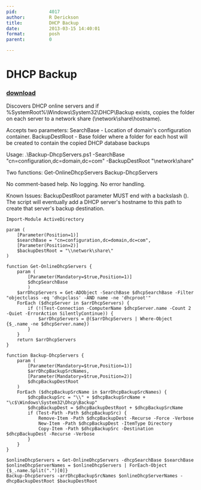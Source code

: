 ```yaml
---
pid:            4017
author:         R Derickson
title:          DHCP Backup
date:           2013-03-15 14:40:01
format:         posh
parent:         0

---
```


# DHCP Backup

### [download](//scripts/4017.ps1)

Discovers DHCP online servers and if %SystemRoot%\Windows\System32\DHCP\Backup exists, copies the folder on each server to a network share (\\network\share\hostname).

Accepts two parameters:
SearchBase - Location of domain's configuration container.
BackupDestRoot - Base folder where a folder for each host will be created to contain the copied DHCP database backups

Usage:
.\Backup-DhcpServers.ps1 -SearchBase "cn=configuration,dc=domain,dc=com" -BackupDestRoot "\\network\share\"

Two functions:
Get-OnlineDhcpServers
Backup-DhcpServers

No comment-based help.
No logging.
No error handling.

Known Issues:
BackupDestRoot parameter MUST end with a backslash (\). The script will eventually add a DHCP server's hostname to this path to create that server's backup destination.

```posh
Import-Module ActiveDirectory

param (
    [Parameter(Position=1)]
    $searchBase = "cn=configuration,dc=domain,dc=com",
    [Parameter(Position=2)]
    $backupDestRoot = "\\network\share\"
)

function Get-OnlineDhcpServers {
    param (
        [Parameter(Mandatory=$true,Position=1)]
        $dhcpSearchBase
        )
    $arrDhcpServers = Get-ADObject -SearchBase $dhcpSearchBase -Filter "objectclass -eq 'dhcpclass' -AND name -ne 'dhcproot'"
    ForEach ($dhcpServer in $arrDhcpServers) {
        if (!(Test-Connection -ComputerName $dhcpServer.name -Count 2 -Quiet -ErrorAction SilentlyContinue)) {
            $arrDhcpServers = @($arrDhcpServers | Where-Object {$_.name -ne $dhcpServer.name})
        }
    }
    return $arrDhcpServers
}

function Backup-DhcpServers {
    param (
        [Parameter(Mandatory=$true,Position=1)]
        $arrDhcpBackupSrcNames,
        [Parameter(Mandatory=$true,Position=2)]
        $dhcpBackupDestRoot
    )
    ForEach ($dhcpBackupSrcName in $arrDhcpBackupSrcNames) {
        $dhcpBackupSrc = "\\" + $dhcpBackupSrcName + "\c$\Windows\System32\Dhcp\Backup"
        $dhcpBackupDest = $dhcpBackupDestRoot + $dhcpBackupSrcName
        if (Test-Path -Path $dhcpBackupSrc) {
            Remove-Item -Path $dhcpBackupDest -Recurse -Force -Verbose
            New-Item -Path $dhcpBackupDest -ItemType Directory
            Copy-Item -Path $dhcpBackupSrc -Destination $dhcpBackupDest -Recurse -Verbose
        }
    }
}

$onlineDhcpServers = Get-OnlineDhcpServers -dhcpSearchBase $searchBase
$onlineDhcpServerNames = $onlineDhcpServers | ForEach-Object {$_.name.Split(".")[0]}
Backup-DhcpServers -arrDhcpBackupSrcNames $onlineDhcpServerNames -dhcpBackupDestRoot $backupDestRoot
```
